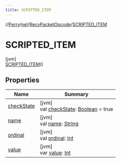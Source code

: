 ```yaml
---
title: SCRIPTED_ITEM
---
```

//[Perry](../../../../index.html)/[net](../../index.html)/[RecvPacketOpcode](../index.html)/[SCRIPTED_ITEM](index.html)



# SCRIPTED_ITEM



[jvm]\
[SCRIPTED_ITEM](index.html)()



## Properties


| Name | Summary |
|---|---|
| [checkState](check-state.html) | [jvm]<br>val [checkState](check-state.html): [Boolean](https://kotlinlang.org/api/latest/jvm/stdlib/kotlin/-boolean/index.html) = true |
| [name](name.html) | [jvm]<br>val [name](name.html): [String](https://kotlinlang.org/api/latest/jvm/stdlib/kotlin/-string/index.html) |
| [ordinal](ordinal.html) | [jvm]<br>val [ordinal](ordinal.html): [Int](https://kotlinlang.org/api/latest/jvm/stdlib/kotlin/-int/index.html) |
| [value](value.html) | [jvm]<br>var [value](value.html): [Int](https://kotlinlang.org/api/latest/jvm/stdlib/kotlin/-int/index.html) |

